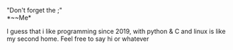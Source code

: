 "Don't forget the ;"   
\*~~Me\*

I guess that i like programming since 2019, with python & C and linux is like my second home. Feel free to say hi or whatever
